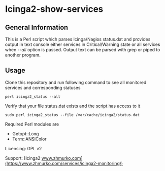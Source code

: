 # Icinga2-show-services
## General Information
This is a Perl script which parses Icinga/Nagios status.dat and provides output in text console either services in Critical/Warning state or all services when *--all* option is passed. Output text can be parsed with grep or piped to another program. 

## Usage
Clone this repository and run following command to see all monitored services and corresponding statuses

    perl icinga2_status --all

Verify that your file status.dat exists and the script has access to it

    sudo perl icinga2_status --file /var/cache/icinga2/status.dat

Required Perl modules are

* Getopt::Long
* Term::ANSIColor

Licensing: GPL v2

Support: [Icinga2 www.zhmurko.com](https://www.zhmurko.com/services/icinga2-monitoring/)
